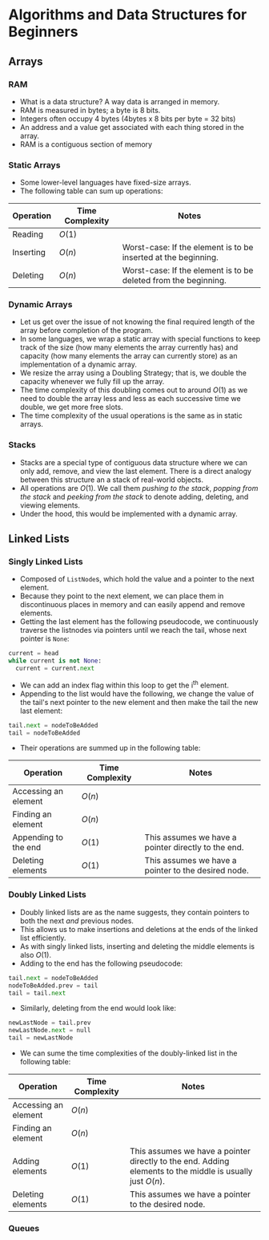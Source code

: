 # Algorithms and Data Structures for Beginners

## Arrays

### RAM

- What is a data structure? A way data is arranged in memory.
- RAM is measured in bytes; a byte is 8 bits.
- Integers often occupy 4 bytes (4bytes x 8 bits per byte = 32 bits)
- An address and a value get associated with each thing stored in the array.
- RAM is a contiguous section of memory

### Static Arrays

- Some lower-level languages have fixed-size arrays.
- The following table can sum up operations:

| Operation | Time Complexity | Notes                                                        |
| --------- | --------------- | ------------------------------------------------------------ |
| Reading   | $O(1)$          |                                                              |
| Inserting | $O(n)$          | Worst-case: If the element is to be inserted at the beginning. |
| Deleting  | $O(n)$          | Worst-case: If the element is to be deleted from the beginning. |

### Dynamic Arrays

- Let us get over the issue of not knowing the final required length of the array before completion of the program.
- In some languages, we wrap a static array with special functions to keep track of the size (how many elements the array currently has) and capacity (how many elements the array can currently store) as an implementation of a dynamic array.
- We resize the array using a Doubling Strategy; that is, we double the capacity whenever we fully fill up the array.
- The time complexity of this doubling comes out to around $O(1)$ as we need to double the array less and less as each successive time we double, we get more free slots.
- The time complexity of the usual operations is the same as in static arrays.

### Stacks

- Stacks are a special type of contiguous data structure where we can only add, remove, and view the last element. There is a direct analogy between this structure an a stack of real-world objects.
- All operations are $O(1)$. We call them *pushing to the stack*, *popping from the stack* and *peeking from the stack* to denote adding, deleting, and viewing elements.
- Under the hood, this would be implemented with a dynamic array.

## Linked Lists

### Singly Linked Lists

- Composed of `ListNode`s, which hold the value and a pointer to the next element.
- Because they point to the next element, we can place them in discontinuous places in memory and can easily append and remove elements.
- Getting the last element has the following pseudocode, we continuously traverse the listnodes via pointers until we reach the tail, whose next pointer is `None`:

```py
current = head
while current is not None:
  current = current.next
```

- We can add an index flag within this loop to get the $\text{i}^{\text{th}}$ element.
- Appending to the list would have the following, we change the value of the tail's next pointer to the new element and then make the tail the new last element:

```py
tail.next = nodeToBeAdded
tail = nodeToBeAdded
```

- Their operations are summed up in the following table:

| Operation            | Time Complexity | Notes                                               |
| -------------------- | --------------- | --------------------------------------------------- |
| Accessing an element | $O(n)$          |                                                     |
| Finding an element   | $O(n)$          |                                                     |
| Appending to the end | $O(1)$          | This assumes we have a pointer directly to the end. |
| Deleting elements    | $O(1)$          | This assumes we have a pointer to the desired node. |

### Doubly Linked Lists

- Doubly linked lists are as the name suggests, they contain pointers to both the next *and* previous nodes.
- This allows us to make insertions and deletions at the ends of the linked list efficiently.
- As with singly linked lists, inserting and deleting the middle elements is also $O(1)$.
- Adding to the end has the following pseudocode:

```py
tail.next = nodeToBeAdded
nodeToBeAdded.prev = tail
tail = tail.next
```

- Similarly, deleting from the end would look like:

```py
newLastNode = tail.prev
newLastNode.next = null
tail = newLastNode
```

- We can sume the time complexities of the doubly-linked list in the following table:

| Operation            | Time Complexity | Notes                                               |
| -------------------- | --------------- | --------------------------------------------------- |
| Accessing an element | $O(n)$          |                                                     |
| Finding an element   | $O(n)$          |                                                     |
| Adding elements | $O(1)$          | This assumes we have a pointer directly to the end. Adding elements to the middle is usually just $O(n)$. |
| Deleting elements    | $O(1)$          | This assumes we have a pointer to the desired node. |


### Queues

